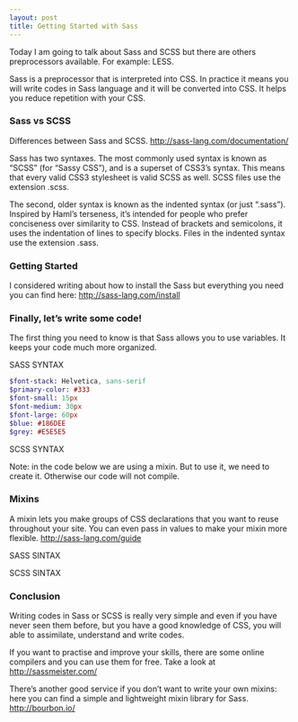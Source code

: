 ```yaml
---
layout: post
title: Getting Started with Sass
---
```


Today I am going to talk about Sass and SCSS but there are others preprocessors available. For example: LESS.

Sass is a preprocessor that is interpreted into CSS. In practice it means you will write codes in Sass language and it will be converted into CSS. It helps you reduce repetition with your CSS.

### Sass vs SCSS

Differences between Sass and SCSS. http://sass-lang.com/documentation/

Sass has two syntaxes. The most commonly used syntax is known as “SCSS” (for “Sassy CSS”), and is a superset of CSS3’s syntax. This means that every valid CSS3 stylesheet is valid SCSS as well. SCSS files use the extension .scss.

The second, older syntax is known as the indented syntax (or just “.sass”). Inspired by Haml’s terseness, it’s intended for people who prefer conciseness over similarity to CSS. Instead of brackets and semicolons, it uses the indentation of lines to specify blocks. Files in the indented syntax use the extension .sass.

### Getting Started

I considered writing about how to install the Sass but everything you need you can find here: http://sass-lang.com/install

### Finally, let’s write some code!

The first thing you need to know is that Sass allows you to use variables. It keeps your code much more organized.

SASS SYNTAX

```sass
$font-stack: Helvetica, sans-serif
$primary-color: #333
$font-small: 15px
$font-medium: 30px
$font-large: 60px
$blue: #186DEE
$grey: #E5E5E5
```

SCSS SYNTAX

Note: in the code below we are using a mixin. But to use it, we need to create it. Otherwise our code will not compile.

### Mixins

A mixin lets you make groups of CSS declarations that you want to reuse throughout your site. You can even pass in values to make your mixin more flexible. http://sass-lang.com/guide

SASS SINTAX

SCSS SINTAX

### Conclusion

Writing codes in Sass or SCSS is really very simple and even if you have never seen them before, but you have a good knowledge of CSS, you will able to assimilate, understand and write codes.

If you want to practise and improve your skills, there are some online compilers and you can use them for free. Take a look at http://sassmeister.com/

There’s another good service if you don’t want to write your own mixins: here you can find a simple and lightweight mixin library for Sass. http://bourbon.io/
